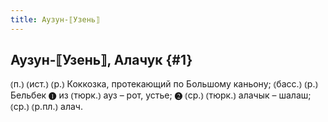 ```yaml
---
title: Аузун-⟦Узень⟧
---
```

## Аузун-⟦Узень⟧, Алачук {#1}

⦅п.⦆ ⦅ист.⦆ ⦅р.⦆ Коккозка, протекающий по Большому каньону; ⦅басс.⦆ ⦅р.⦆ Бельбек ❶ из ⦅тюрк.⦆ ауз – рот, устье; ❷ ⦅ср.⦆ ⦅тюрк.⦆ алачык – шалаш; ⦅ср.⦆ ⦅р.пл.⦆ алач.
